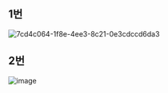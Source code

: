 ## 1번
![7cd4c064-1f8e-4ee3-8c21-0e3cdccd6da3](https://github.com/21dbwls12/TIL/assets/139525941/93927948-1035-4b5f-b89d-4e3fddbb57a3)


## 2번
![image](https://github.com/21dbwls12/TIL/assets/139525941/3b68f4ad-52e8-4f3d-818e-391f37cb891e)
